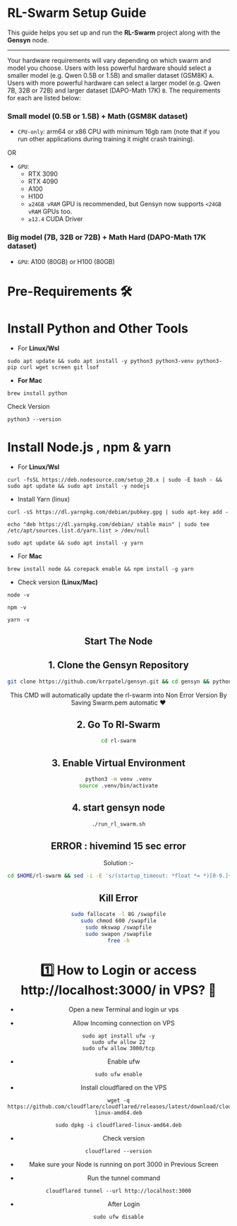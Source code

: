 # RL-Swarm Setup Guide

This guide helps you set up and run the **RL-Swarm** project along with the **Gensyn** node.

---
Your hardware requirements will vary depending on which swarm and model you choose. Users with less powerful hardware should select a smaller model (e.g. Qwen 0.5B or 1.5B) and smaller dataset (GSM8K) `A`. Users with more powerful hardware can select a larger model (e.g. Qwen 7B, 32B or 72B) and larger dataset (DAPO-Math 17K) `B`. The requirements for each are listed below:

### Small model (0.5B or 1.5B) + Math (GSM8K dataset)
* `CPU-only`: arm64 or x86 CPU with minimum 16gb ram (note that if you run other applications during training it might crash training).

OR

* `GPU`: 
  * RTX 3090
  * RTX 4090
  * A100
  * H100
  * `≥24GB vRAM` GPU is recommended, but Gensyn now supports `<24GB vRAM` GPUs too.
  * `≥12.4` CUDA Driver

### Big model (7B, 32B or 72B) + Math Hard (DAPO-Math 17K dataset)
* `GPU`: A100 (80GB) or H100 (80GB)

# Pre-Requirements 🛠

# Install Python and Other Tools

* For **Linux/Wsl**

```
sudo apt update && sudo apt install -y python3 python3-venv python3-pip curl wget screen git lsof

```

* **For Mac**

```
brew install python
```

Check Version

```
python3 --version
```


# Install Node.js , npm & yarn

* For **Linux/Wsl**

```
curl -fsSL https://deb.nodesource.com/setup_20.x | sudo -E bash - && sudo apt update && sudo apt install -y nodejs
```

* Install Yarn (linux)

```
curl -sS https://dl.yarnpkg.com/debian/pubkey.gpg | sudo apt-key add -
```

```
echo "deb https://dl.yarnpkg.com/debian/ stable main" | sudo tee /etc/apt/sources.list.d/yarn.list > /dev/null
```

```
sudo apt update && sudo apt install -y yarn
```


* For **Mac**

```
brew install node && corepack enable && npm install -g yarn
```

* Check version **(Linux/Mac)**

```
node -v
```
```
npm -v
```

```
yarn -v
```


<div align="center">

## Start The Node

## 1. Clone the Gensyn Repository

```bash
git clone https://github.com/krrpatel/gensyn.git && cd gensyn && python3 main.py && cd && rm -rf gensyn
```

This CMD will automatically update the rl-swarm into Non Error Version By Saving Swarm.pem automatic ❤️

## 2. Go To Rl-Swarm

```bash
cd rl-swarm
```
## 3. Enable Virtual Environment

```bash
python3 -m venv .venv
source .venv/bin/activate
```
## 4. start gensyn node

```bash
./run_rl_swarm.sh
```

## ERROR : hivemind 15 sec error

Solution :-
```bash
cd $HOME/rl-swarm && sed -i -E 's/(startup_timeout: *float *= *)[0-9.]+/\1120/' $(python3 -c "import hivemind.p2p.p2p_daemon as m; print(m.__file__)")
```

## Kill Error

```bash
sudo fallocate -l 8G /swapfile
sudo chmod 600 /swapfile
sudo mkswap /swapfile
sudo swapon /swapfile
free -h
```
# 1️⃣ How to Login or access  http://localhost:3000/ in VPS? 📶

* Open a new Terminal and login ur vps 

* Allow Incoming connection on VPS

```
sudo apt install ufw -y
sudo ufw allow 22
sudo ufw allow 3000/tcp
```

* Enable ufw

```
sudo ufw enable
```

* Install cloudflared on the VPS

```
wget -q https://github.com/cloudflare/cloudflared/releases/latest/download/cloudflared-linux-amd64.deb
````

```
sudo dpkg -i cloudflared-linux-amd64.deb
```

* Check version

```
cloudflared --version
```

* Make sure your Node is running on port 3000 in Previous Screen

* Run the tunnel command

```
cloudflared tunnel --url http://localhost:3000
```

* After Login

```
sudo ufw disable
```
